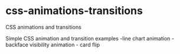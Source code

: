 # css-animations-transitions
CSS animations and transitions

Simple CSS animation and transition examples
-line chart animation
-backface visibility animation - card flip
